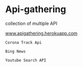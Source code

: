 # Api-gathering
collection of multiple API

www.apigathering.herokuapp.com

```
Corona Track Api
```

```
Bing News
```

```
Youtube Search API
```
